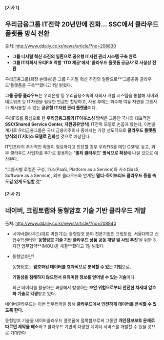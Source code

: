 #### [기사 1]

## 우리금융그룹 IT전략 20년만에 진화… SSC에서 클라우드 플랫폼 방식 전환

출처: http://www.ddaily.co.kr/news/article/?no=208830



- **그룹 디지털 혁신 추진의 일환으로 공유형 IT자원 관리 시스템 구축 완료**
- **그룹 IT자회사 우리FIS 역할 'ITO 제공'에서 '클라우드 플랫폼 공급사'로 사실상 전환**



우리금융그룹(회장 손태승)은 그룹 디지털 혁신 추진의 일환으로**‘그룹공동 클라우드’플랫폼을 구축**했다고 1일 밝혔다.

**그룹 공동 클라우드**는 우리은행 등 우리금융소속의 자회사 개별 시스템을 통합해 서버와 네트워크 등 IT자원을 필요한 만큼만 할당하고, 사용 후에는 회수해 여유 자원을 그룹사가 재사용할 수 있는 **공유형 IT자원 관리 플랫폼**이다. 

우리FIS를 중심으로 한 **우리금융그룹의 IT아웃소싱 방식**은 그동안 국내의 대표적인 **SSC(Shared Service Center, 자원공유방식)** IT전략 모델로 손꼽혀 왔는데, 이번을 계기로 우리금융그룹은 국내 금융지주회사 중에서는 가장 선도적으로 **클라우드 플랫폼 방식의 IT서비스 모델로 진화**할 것으로 예상된다. 

IT인프라의 추가적인 확장이 필요하다고 판단할 경우 우리FIS를 메인 CSP로 놓고, 외부 클라우드 사업자를 추가로 활용하는 **'멀티 클라우드' 방식으로 확장**에 나설 것으로 예상된다.  

“그룹사별 로컬존 구성, 파스(PaaS, Platform as a Service)와 사스(SasS, Software as a Service), 외부 클라우드와 연계된 **멀티-하이브리드 클라우드 등을 속도감 있게 도입할 것**”





#### [기사 2]

## **네이버, 크립토랩와 동형암호 기술 기반 클라우드 개발**

출처: http://www.ddaily.co.kr/news/article/?no=208840

- 네이버클라우드(대표 박원기)는 동형암호 분야 전문기업인 크립토랩, 서울대학교 산업수학센터와 ‘**동형암호 기술 기반 클라우드 상품 공동 개발 및 사업 추진**’을 위한 3자간 업무협약**(MOU)을 체결**했다고 1일 밝혔다




- 동형암호란?

  동형암호는 **암호화된 데이터를 효과적으로 분석할 수 있는 기법**으로,

  **기밀성을 침해하지 않으면서 유의미한 정보를 얻어낼 수 있는 기술**이다.

  최근 데이터를 활용하는 과정에서 발생하는 **보안 위험으로부터 안전한 차세대 암호화 기술로 각광**받고 있다.



네이버클라우드는 이번 업무협약을 통해 **클라우드에서 안전하게 데이터를 분석할 수 있도록 한다.**



동형암호 기술을 네이버클라우드 플랫폼에 접목함으로써 그동안 **개인정보보호 문제로 따르던 제약을 해소**하고 클라우드 기반의 다양한 데이터 서비스를 개발할 수 있을 것으로 기대한다